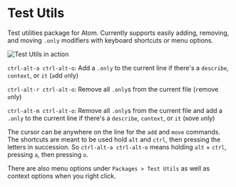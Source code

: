 # Test Utils

Test utilities package for Atom. Currently supports easily adding, removing, and moving `.only` modifiers with keyboard shortcuts or menu options.

![Test Utils in action](https://cloud.githubusercontent.com/assets/1157043/21338283/dd768044-c642-11e6-88a1-1c3bbfa89784.gif)

`ctrl-alt-a ctrl-alt-o`: Add a `.only` to the current line if there's a `describe`, `context`, or `it` (`a`dd `o`nly)

`ctrl-alt-r ctrl-alt-o`: Remove all `.only`s from the current file (`r`emove `o`nly)

`ctrl-alt-m ctrl-alt-o`: Remove all `.only`s from the current file and add a `.only` to the current line if there's a `describe`, `context`, or `it` (`m`ove `o`nly)

The cursor can be anywhere on the line for the `add` and `move` commands. The shortcuts are meant to be used hold `alt` and `ctrl`, then pressing the letters in succession. So `ctrl-alt-a ctrl-alt-o` means holding `alt` + `ctrl`, pressing `a`, then pressing `o`.

There are also menu options under `Packages > Test Utils` as well as context options when you right click.
